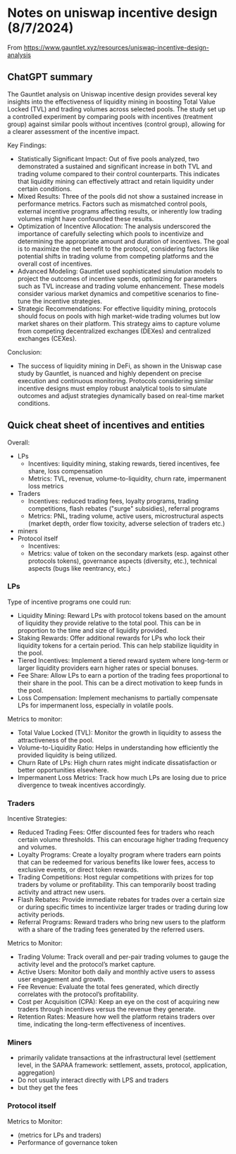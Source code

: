 # Notes on uniswap incentive design (8/7/2024)

From https://www.gauntlet.xyz/resources/uniswap-incentive-design-analysis

## ChatGPT summary

The Gauntlet analysis on Uniswap incentive design provides several key insights into the effectiveness of liquidity mining in boosting Total Value Locked (TVL) and trading volumes across selected pools. The study set up a controlled experiment by comparing pools with incentives (treatment group) against similar pools without incentives (control group), allowing for a clearer assessment of the incentive impact.

Key Findings:

- Statistically Significant Impact: Out of five pools analyzed, two demonstrated a sustained and significant increase in both TVL and trading volume compared to their control counterparts. This indicates that liquidity mining can effectively attract and retain liquidity under certain conditions.
- Mixed Results: Three of the pools did not show a sustained increase in performance metrics. Factors such as mismatched control pools, external incentive programs affecting results, or inherently low trading volumes might have confounded these results.
- Optimization of Incentive Allocation: The analysis underscored the importance of carefully selecting which pools to incentivize and determining the appropriate amount and duration of incentives. The goal is to maximize the net benefit to the protocol, considering factors like potential shifts in trading volume from competing platforms and the overall cost of incentives.
- Advanced Modeling: Gauntlet used sophisticated simulation models to project the outcomes of incentive spends, optimizing for parameters such as TVL increase and trading volume enhancement. These models consider various market dynamics and competitive scenarios to fine-tune the incentive strategies.
- Strategic Recommendations: For effective liquidity mining, protocols should focus on pools with high market-wide trading volumes but low market shares on their platform. This strategy aims to capture volume from competing decentralized exchanges (DEXes) and centralized exchanges (CEXes).

Conclusion:

- The success of liquidity mining in DeFi, as shown in the Uniswap case study by Gauntlet, is nuanced and highly dependent on precise execution and continuous monitoring. Protocols considering similar incentive designs must employ robust analytical tools to simulate outcomes and adjust strategies dynamically based on real-time market conditions.

## Quick cheat sheet of incentives and entities

Overall:

- LPs
  - Incentives: liquidity mining, staking rewards, tiered incentives, fee share, loss compensation
  - Metrics: TVL, revenue, volume-to-liquidity, churn rate, impermanent loss metrics
- Traders
  - Incentives: reduced trading fees, loyalty programs, trading competitions, flash rebates ("surge" subsidies), referral programs
  - Metrics: PNL, trading volume, active users, microstructural aspects (market depth, order flow toxicity, adverse selection of traders etc.)
- miners
- Protocol itself
  - Incentives:
  - Metrics: value of token on the secondary markets (esp. against other protocols tokens), governance aspects (diversity, etc.), technical aspects (bugs like reentrancy, etc.)

### LPs

Type of incentive programs one could run:

- Liquidity Mining: Reward LPs with protocol tokens based on the amount of liquidity they provide relative to the total pool. This can be in proportion to the time and size of liquidity provided.
- Staking Rewards: Offer additional rewards for LPs who lock their liquidity tokens for a certain period. This can help stabilize liquidity in the pool.
- Tiered Incentives: Implement a tiered reward system where long-term or larger liquidity providers earn higher rates or special bonuses.
- Fee Share: Allow LPs to earn a portion of the trading fees proportional to their share in the pool. This can be a direct motivation to keep funds in the pool.
- Loss Compensation: Implement mechanisms to partially compensate LPs for impermanent loss, especially in volatile pools.

Metrics to monitor:

- Total Value Locked (TVL): Monitor the growth in liquidity to assess the attractiveness of the pool.
- Volume-to-Liquidity Ratio: Helps in understanding how efficiently the provided liquidity is being utilized.
- Churn Rate of LPs: High churn rates might indicate dissatisfaction or better opportunities elsewhere.
- Impermanent Loss Metrics: Track how much LPs are losing due to price divergence to tweak incentives accordingly.

### Traders

Incentive Strategies:

- Reduced Trading Fees: Offer discounted fees for traders who reach certain volume thresholds. This can encourage higher trading frequency and volumes.
- Loyalty Programs: Create a loyalty program where traders earn points that can be redeemed for various benefits like lower fees, access to exclusive events, or direct token rewards.
- Trading Competitions: Host regular competitions with prizes for top traders by volume or profitability. This can temporarily boost trading activity and attract new users.
- Flash Rebates: Provide immediate rebates for trades over a certain size or during specific times to incentivize larger trades or trading during low activity periods.
- Referral Programs: Reward traders who bring new users to the platform with a share of the trading fees generated by the referred users.

Metrics to Monitor:

- Trading Volume: Track overall and per-pair trading volumes to gauge the activity level and the protocol’s market capture.
- Active Users: Monitor both daily and monthly active users to assess user engagement and growth.
- Fee Revenue: Evaluate the total fees generated, which directly correlates with the protocol’s profitability.
- Cost per Acquisition (CPA): Keep an eye on the cost of acquiring new traders through incentives versus the revenue they generate.
- Retention Rates: Measure how well the platform retains traders over time, indicating the long-term effectiveness of incentives.

### Miners

- primarily validate transactions at the infrastructural level (settlement level, in the SAPAA framework: settlement, assets, protocol, application, aggregation)
- Do not usually interact directly with LPS and traders
- but they get the fees


### Protocol itself

Metrics to Monitor:

- (metrics for LPs and traders)
- Performance of governance token 

